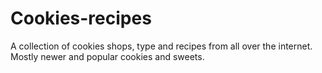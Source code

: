 # Cookies-recipes
A collection of cookies shops, type and recipes from all over the internet. Mostly newer and popular cookies and sweets.

